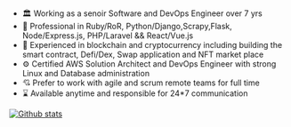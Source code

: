 - 🏛️ Working as a senoir Software and DevOps Engineer over 7 yrs
- 🚒 Professional in Ruby/RoR, Python/Django,Scrapy,Flask, Node/Express.js, PHP/Laravel && React/Vue.js
- 🤔 Experienced in blockchain and cryptocurrency including building the smart contract, Defi/Dex, Swap application and NFT market place
- ⚙️ Certified AWS Solution Architect and DevOps Engineer with strong Linux and Database administration
- 💘 Prefer to work with agile and scrum remote teams for full time
- ⌛ Available anytime and responsible for 24*7 communication

[![Github stats](https://github-readme-stats.vercel.app/api?username=ilancerdev&count_private=true&show_icons=true&theme=radical&hide_rank=false)](https://github.com/anuraghazra/github-readme-stats)
